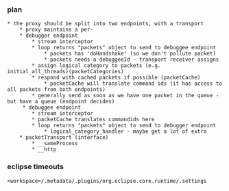 ### plan
	* the proxy should be split into two endpoints, with a transport
		* proxy maintains a per-
		* debugger endpoint
			* stream interceptor
			* loop returns "packets" object to send to debuggee endpoint
				* packets has 'doHandshake' (so we don't pollute packet)
				* packets needs a debuggeeId - transport receiver assigns
			* assign logical category to packets (e.g. initial_all_threads)(packetCategories)
			* respond with cached packets if possible (packetCache)
				* packetCache will translate command ids (it has access to all packets from both endpoints) 
			* generally send as soon as we have one packet in the queue - but have a queue (endpoint decides) 
		 * debuggee endpoint
			* stream interceptor
			* packetCache translates commandids here
			* loop returns "packets" object to send to debugger endpoint
				* logical_category_handler - maybe get a lot of extra 
		* packetTransport (interface)
			* __sameProcess
			* __http
			
### eclipse timeouts
	<workspace>/.metadata/.plugins/org.eclipse.core.runtime/.settings			